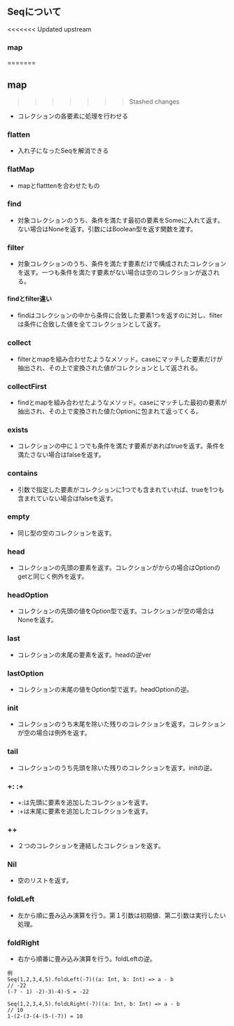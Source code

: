 ## Seqについて
<<<<<<< Updated upstream
### map
=======
## map
>>>>>>> Stashed changes
- コレクションの各要素に処理を行わせる
### flatten
- 入れ子になったSeqを解消できる
### flatMap
- mapとflatttenを合わせたもの
### find
- 対象コレクションのうち、条件を満たす最初の要素をSomeに入れて返す。ない場合はNoneを返す。引数にはBoolean型を返す関数を渡す。
### filter
- 対象コレクションのうち、条件を満たす要素だけで構成されたコレクションを返す。一つも条件を満たす要素がない場合は空のコレクションが返される。
#### findとfilter違い
- findはコレクションの中から条件に合致した要素1つを返すのに対し、filterは条件に合致した値を全てコレクションとして返す。
### collect
- filterとmapを組み合わせたようなメソッド。caseにマッチした要素だけが抽出され、その上で変換された値がコレクションとして返される。
### collectFirst
- findとmapを組み合わせたようなメソッド。caseにマッチした最初の要素が抽出され、その上で変換された値たOptionに包まれて返ってくる。
### exists
- コレクションの中に１つでも条件を満たす要素があればtrueを返す。条件を満たさない場合はfalseを返す。
### contains
- 引数で指定した要素がコレクションに1つでも含まれていれば、trueを1つも含まれていない場合はfalseを返す。
### empty
- 同じ型の空のコレクションを返す。
### head
- コレクションの先頭の要素を返す。コレクションがからの場合はOptionのgetと同じく例外を返す。
### headOption
- コレクションの先頭の値をOption型で返す。コレクションが空の場合はNoneを返す。
### last
- コレクションの末尾の要素を返す。headの逆ver
### lastOption
- コレクションの末尾の値をOption型で返す。headOptionの逆。
### init
- コレクションのうち末尾を除いた残りのコレクションを返す。コレクションが空の場合は例外を返す。
### tail
- コレクションのうち先頭を除いた残りのコレクションを返す。initの逆。
### +: :+
- +:は先頭に要素を追加したコレクションを返す。
- :+は末尾に要素を追加したコレクションを返す。
### ++
- ２つのコレクションを連結したコレクションを返す。
### Nil
- 空のリストを返す。
### foldLeft
- 左から順に畳み込み演算を行う。第１引数は初期値、第二引数は実行したい処理。
### foldRight
- 右から順番に畳み込み演算を行う。foldLeftの逆。
```
例 
Seq(1,2,3,4,5).foldLeft(-7)((a: Int, b: Int) => a - b
// -22
(-7 - 1) -2)-3)-4)-5 = -22

Seq(1,2,3,4,5).foldLRight(-7)((a: Int, b: Int) => a - b
// 10
1-(2-(3-(4-(5-(-7)) = 10


```


